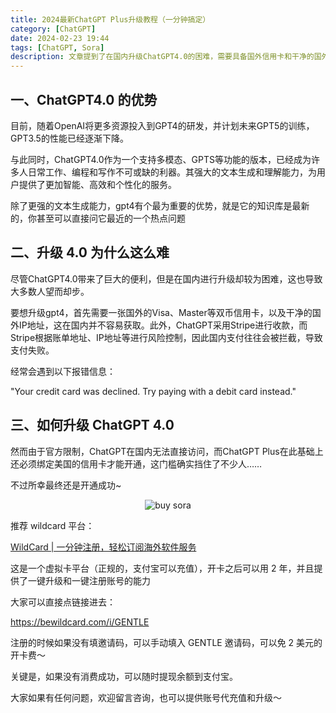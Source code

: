```yaml
---
title: 2024最新ChatGPT Plus升级教程（一分钟搞定）
category: [ChatGPT]
date: 2024-02-23 19:44
tags: [ChatGPT, Sora]
description: 文章提到了在国内升级ChatGPT4.0的困难，需要具备国外信用卡和干净的国外IP地址，而Stripe的风险控制也增加了支付难度。解决这一问题的方法之一是使用虚拟卡平台Wildcard，提供了一键注册和一键升级的便利，而且注册时使用邀请码还能免除开卡费用。该平台提供有效期1-2年的虚拟信用卡服务，充值费用可以通过支付宝支付，并且可以随时提现余额到支付宝。文章最后鼓励读者如有问题可以留言咨询，并提供了账号代充值和升级的服务。
---
```


## 一、ChatGPT4.0 的优势

目前，随着OpenAI将更多资源投入到GPT4的研发，并计划未来GPT5的训练，GPT3.5的性能已经逐渐下降。

与此同时，ChatGPT4.0作为一个支持多模态、GPTS等功能的版本，已经成为许多人日常工作、编程和写作不可或缺的利器。其强大的文本生成和理解能力，为用户提供了更加智能、高效和个性化的服务。

除了更强的文本生成能力，gpt4有个最为重要的优势，就是它的知识库是最新的，你甚至可以直接问它最近的一个热点问题

## 二、升级 4.0 为什么这么难

尽管ChatGPT4.0带来了巨大的便利，但是在国内进行升级却较为困难，这也导致大多数人望而却步。

要想升级gpt4，首先需要一张国外的Visa、Master等双币信用卡，以及干净的国外IP地址，这在国内并不容易获取。此外，ChatGPT采用Stripe进行收款，而Stripe根据账单地址、IP地址等进行风险控制，因此国内支付往往会被拦截，导致支付失败。

经常会遇到以下报错信息：

"Your credit card was declined. Try paying with a debit card instead."

## 三、如何升级 ChatGPT 4.0

然而由于官方限制，ChatGPT在国内无法直接访问，而ChatGPT Plus在此基础上还必须绑定美国的信用卡才能开通，这门槛确实挡住了不少人……

不过所幸最终还是开通成功~

<p align="center">
    <img src="/imgs/image1.jpg" alt="buy sora"/>
</p>

推荐 wildcard 平台：

[WildCard | 一分钟注册，轻松订阅海外软件服务](https://bewildcard.com/i/GENTLE)

这是一个虚拟卡平台（正规的，支付宝可以充值），开卡之后可以用 2 年，并且提供了一键升级和一键注册账号的能力

大家可以直接点链接进去：

https://bewildcard.com/i/GENTLE

注册的时候如果没有填邀请码，可以手动填入 GENTLE 邀请码，可以免 2 美元的开卡费～

关键是，如果没有消费成功，可以随时提现余额到支付宝。

大家如果有任何问题，欢迎留言咨询，也可以提供账号代充值和升级～
